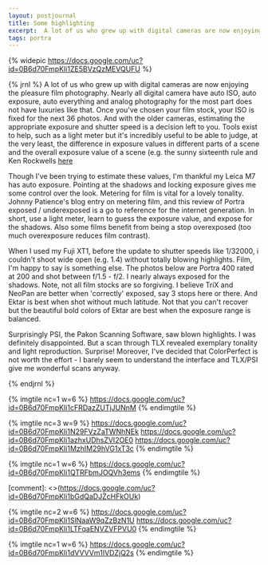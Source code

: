 ```yaml
---
layout: postjournal
title: Some highlighting
excerpt:  A lot of us who grew up with digital cameras are now enjoying 
tags: portra
---
```


{% widepic  https://docs.google.com/uc?id=0B6d70FmpKIi1ZE5BVzQzMEVQUFU %}


{% jrnl %}
A lot of us who grew up with digital cameras are now enjoying the pleasure
film photography. Nearly all digital camera have auto ISO, auto exposure, auto
everything and analog photography for the most part does not have luxuries like
that. Once you've chosen your film stock, your ISO is fixed for the next 36
photos. And with the older cameras, estimating the appropriate exposure and
shutter speed is a decision left to you. Tools exist to help, such as a light
meter but it's incredibly useful to be able to judge, at the very least, the
difference in exposure values in different parts of a scene and the overall
exposure value of a scene (e.g. the sunny sixteenth rule and Ken Rockwells [here](http://www.kenrockwell.com/tech/ev.htm)
 

 Though I've been  trying to estimate these values, I'm thankful my
 Leica M7 has auto exposure. Pointing at the shadows and locking exposure gives
 me some control over the look. Metering for film is vital for a lovely
 tonality. Johnny Patience's blog entry on metering film, and this review of
 Portra exposed / underexposed is a go to reference for the internet
 generation. In short, use a light meter, learn to guess the exposure value, and
 expose for the shadows. Also some films benefit from being a stop overexposed
 (too much overexposure reduces film contrast).


 When I used my Fuji XT1, before the update to shutter speeds like 1/32000, i
 couldn't shoot wide open (e.g. 1.4) without totally blowing highlights. Film,
 I'm happy to say is something else. The photos below are Portra 400 rated at
 200 and shot between f/1.5 - f/2. I nearly always exposed for the
 shadows. Note, not all film stocks are so forgiving. I believe TriX and NeoPan
 are better when 'correctly' exposed, say 3 stops here or there. And Ektar is
 best when shot without much latitude. Not that you can't recover but the
 beautiful bold colors of Ektar are best when the exposure range is balanced.


Surprisingly  PSI, the Pakon Scanning Software, saw blown highlights. I was
definitely disappointed. But a scan through TLX revealed exemplary tonality and
light reproduction. Surprise! Moreover, I've decided that ColorPerfect is not
worth the effort - I barely seem to understand the interface and TLX/PSI give me
wonderful scans anyway.


{% endjrnl %}

{% imgtile nc=1 w=6 %}
https://docs.google.com/uc?id=0B6d70FmpKIi1cFRDazZUTjJUNnM
{% endimgtile %}

{% imgtile nc=3 w=9 %}
https://docs.google.com/uc?id=0B6d70FmpKIi1N29FVzZaTWNhNEk
https://docs.google.com/uc?id=0B6d70FmpKIi1azhxUDhsZVI2OE0
https://docs.google.com/uc?id=0B6d70FmpKIi1MzhIM29hVG1xT3c
{% endimgtile %}

{% imgtile nc=1 w=6 %}
https://docs.google.com/uc?id=0B6d70FmpKIi1QTRFbmJOQVh3ems
{% endimgtile %}

[comment]: <>(https://docs.google.com/uc?id=0B6d70FmpKIi1bGdQaDJZcHFkOUk)

{% imgtile nc=2 w=6 %}
https://docs.google.com/uc?id=0B6d70FmpKIi1SlNaaW9qZzBzN1U
https://docs.google.com/uc?id=0B6d70FmpKIi1LTFqaENVZVFPVU0
{% endimgtile %}

{% imgtile nc=1 w=6 %}
https://docs.google.com/uc?id=0B6d70FmpKIi1dVVVVm1IVDZjQ2s
{% endimgtile %}


